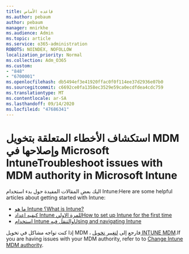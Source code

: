 ```yaml
---
title: قاعده الأساس
ms.author: pebaum
author: pebaum
manager: mnirkhe
ms.audience: Admin
ms.topic: article
ms.service: o365-administration
ROBOTS: NOINDEX, NOFOLLOW
localization_priority: Normal
ms.collection: Adm_O365
ms.custom:
- "848"
- "6700001"
ms.openlocfilehash: db5494ef3e41920ffac0f0f114ee37d2936e07b0
ms.sourcegitcommit: c6692ce0fa1358ec3529e59ca0ecdfdea4cdc759
ms.translationtype: MT
ms.contentlocale: ar-SA
ms.lasthandoff: 09/14/2020
ms.locfileid: "47686341"
---
```

# <a name="troubleshoot-issues-with-mdm-authority-in-microsoft-intune"></a><span data-ttu-id="37a02-102">استكشاف الأخطاء المتعلقة بتخويل MDM وإصلاحها في Microsoft Intune</span><span class="sxs-lookup"><span data-stu-id="37a02-102">Troubleshoot issues with MDM authority in Microsoft Intune</span></span>

<span data-ttu-id="37a02-103">اليك بعض المقالات المفيدة حول بدء استخدام Intune:</span><span class="sxs-lookup"><span data-stu-id="37a02-103">Here are some helpful articles about getting started with Intune:</span></span>

- [<span data-ttu-id="37a02-104">ما هو Intune ؟</span><span class="sxs-lookup"><span data-stu-id="37a02-104">What is Intune?</span></span>](https://docs.microsoft.com/intune/what-is-intune)
- [<span data-ttu-id="37a02-105">كيفيه اعداد Intune للمرة الاولي</span><span class="sxs-lookup"><span data-stu-id="37a02-105">How to set up Intune for the first time</span></span>](https://docs.microsoft.com/intune/setup-steps)
- [<span data-ttu-id="37a02-106">استخدام Intune والتنقل فيه</span><span class="sxs-lookup"><span data-stu-id="37a02-106">Using and navigating Intune</span></span>](https://docs.microsoft.com/intune/tutorial-walkthrough-intune-portal)

<span data-ttu-id="37a02-107">إذا كنت تواجه مشاكل في تخويل MDM ، فارجع إلى [لتغيير تخويل INTUNE MDM](https://docs.microsoft.com/alchemyinsights/change-mdm-authority).</span><span class="sxs-lookup"><span data-stu-id="37a02-107">If you are having issues with your MDM authority, refer to to [Change Intune MDM authority](https://docs.microsoft.com/alchemyinsights/change-mdm-authority).</span></span>